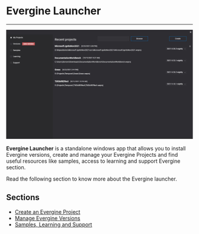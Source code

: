 # Evergine Launcher
---

![Launcher](images/Launcher.jpg)

**Evergine Launcher** is a standalone windows app that allows you to install Evergine versions, create and manage your Evergine Projects and find useful resources like samples, access to learning and support Evergine section. 

Read the following section to know more about the Evergine launcher.

## Sections
* [Create an Evergine Project](create_project.md)
* [Manage Evergine Versions](manage_versions.md)
* [Samples, Learning and Support](samples_learning_support.md)